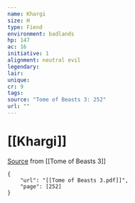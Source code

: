 ```yaml
---
name: Khargi
size: H
type: Fiend
environment: badlands
hp: 147
ac: 16
initiative: 1
alignment: neutral evil
legendary: 
lair: 
unique: 
cr: 9
tags: 
source: "Tome of Beasts 3: 252"
url: ""
---
```

# [[Khargi]]

[Source](zotero://open-pdf/library/items/BLGR9HVR?page=252) from [[Tome of Beasts 3]]

```pdf
{
	"url": "[[Tome of Beasts 3.pdf]]",
	"page": [252]
}
```

